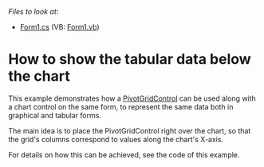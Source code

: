 <!-- default file list -->
*Files to look at*:

* [Form1.cs](./CS/Form1.cs) (VB: [Form1.vb](./VB/Form1.vb))
<!-- default file list end -->
# How to show the tabular data below the chart


<p>This example demonstrates how a <a href="http://documentation.devexpress.com/#WindowsForms/clsDevExpressXtraPivotGridPivotGridControltopic">PivotGridControl</a> can be used along with a chart control on the same form, to represent the same data both in graphical and tabular forms.</p><p>The main idea is to place the PivotGridControl right over the chart, so that the grid's columns correspond to values along the chart's X-axis. </p><p>For details on how this can be achieved, see the code of this example.</p>

<br/>


